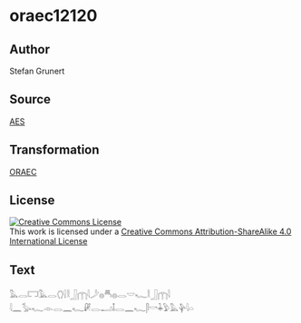 # oraec12120

## Author

Stefan Grunert

## Source

[AES](https://github.com/simondschweitzer/aes)

## Transformation

[ORAEC](https://oraec.github.io/)

## License

<a rel="license" href="http://creativecommons.org/licenses/by-sa/4.0/"><img alt="Creative Commons License" style="border-width:0" src="https://i.creativecommons.org/l/by-sa/4.0/88x31.png" /></a><br />This work is licensed under a <a rel="license" href="http://creativecommons.org/licenses/by-sa/4.0/">Creative Commons Attribution-ShareAlike 4.0 International License</a>

## Text

𓅓𓂋𓉐𓅓𓂋𓂘𓍛𓎛𓃀𓉲𓇋𓌳𓐍𓄪𓐍𓂋𓎟𓆑𓎛𓃀𓉲𓇋<br>
𓇋𓈖𓅭𓆑𓁹𓂋𓈖𓆑𓏞𓂋𓂝𓄤𓂋𓈖𓆑𓋴𓎡𓇓𓅱𓅓𓊿𓇋𓏏<br>
